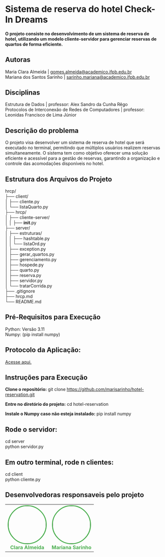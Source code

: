 

# Sistema de reserva do hotel Check-In Dreams
#### O projeto consiste no desenvolvimento de um sistema de reserva de hotel, utilizando um modelo cliente-servidor para gerenciar reservas de quartos de forma eficiente.


## Autoras
 Maria Clara Almeida | gomes.almeida@academico.ifpb.edu.br<br>
Mariana dos Santos Sarinho | sarinho.mariana@academico.ifpb.edu.br


## Disciplinas
 Estrutura de Dados | professor: Alex Sandro da Cunha Rêgo<br>
Protocolos de Interconexão de Redes de Computadores | professor: Leonidas Francisco de Lima Júnior


## Descrição do problema
O projeto visa desenvolver um sistema de reserva de hotel que será executado no terminal, permitindo que múltiplos usuários realizem reservas simultaneamente. O sistema tem como objetivo oferecer uma solução eficiente e acessível para a gestão de reservas, garantindo a organização e controle das acomodações disponíveis no hotel.

## Estrutura dos Arquivos do Projeto

hrcp/<br>
├── client/<br>
│   ├── cliente.py  <br>
│   └── listaQuarto.py<br>
├── hrcp/<br>
│   ├── cliente-server/<br>
│   │   ├── __init__.py<br>
├── server/<br>
│   ├── estruturas/<br>
│   │   ├── hashtable.py <br> 
│   │   └── listaOrd.py <br>
│   ├── exception.py  <br>
│   ├── gerar_quartos.py  <br>
│   ├── gerenciamento.py  <br>
│   ├── hospede.py  <br>
│   ├── quarto.py  <br>
│   ├── reserva.py  <br>
│   ├── servidor.py <br>
│   └── tratarCorrida.py<br> 
├── .gitignore<br>
├── hrcp.md<br>
└── README.md <br>

## Pré-Requisitos para Execução 
Python: Versão 3.11 <br>
Numpy: (pip install numpy)<br>


## Protocolo da Aplicação:
[Acesse aqui.](ttps://github.com/marisarinho/hotel-reservation/blob/main/hrcp.md)<br>

## Instruções para Execução
**Clone o repositório:**
git clone https://github.com/marisarinho/hotel-reservation.git <br>

**Entre no diretório do projeto:**
cd hotel-reservation<br>

**Instale o Numpy caso não esteja instalado:**
pip install numpy<br>

## Rode o servidor:
cd server<br>
python servidor.py<br>

## Em outro terminal, rode n clientes:
cd client<br>
python cliente.py

## Desenvolvedoras responsaveis pelo projeto




<table>
    <td align="center">
      <a href="https://github.com/euclaraalmeida">
        <img src="https://github.com/euclaraalmeida.png" width="120" height="120" style="border-radius: 50%; border: 3px solid #4CAF50;"/>
      </a>
      <br>
      <strong><a href="https://github.com/euclaraalmeida" style="text-decoration: none; color: #4CAF50;">Clara Almeida</a></strong>
    </td>
    <td align="center">
      <a href="https://github.com/marisarinho">
        <img src="https://github.com/marisarinho.png" width="120" height="120" style="border-radius: 50%; border: 3px solid #4CAF50;"/>
      </a>
      <br>
      <strong><a href="https://github.com/marisarinho" style="text-decoration: none; color: #4CAF50;">Mariana Sarinho</a></strong>
    </td>
  </tr>
</table>

